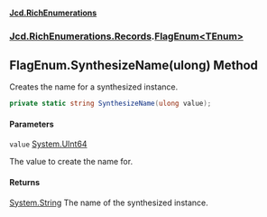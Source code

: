 #### [Jcd.RichEnumerations](index.md 'index')
### [Jcd.RichEnumerations.Records](Jcd.RichEnumerations.Records.md 'Jcd.RichEnumerations.Records').[FlagEnum&lt;TEnum&gt;](FlagEnum_TEnum_.md 'Jcd.RichEnumerations.Records.FlagEnum<TEnum>')

## FlagEnum<TEnum>.SynthesizeName(ulong) Method

Creates the name for a synthesized instance.

```csharp
private static string SynthesizeName(ulong value);
```
#### Parameters

<a name='Jcd.RichEnumerations.Records.FlagEnum_TEnum_.SynthesizeName(ulong).value'></a>

`value` [System.UInt64](https://docs.microsoft.com/en-us/dotnet/api/System.UInt64 'System.UInt64')

The value to create the name for.

#### Returns

[System.String](https://docs.microsoft.com/en-us/dotnet/api/System.String 'System.String')
The name of the synthesized instance.